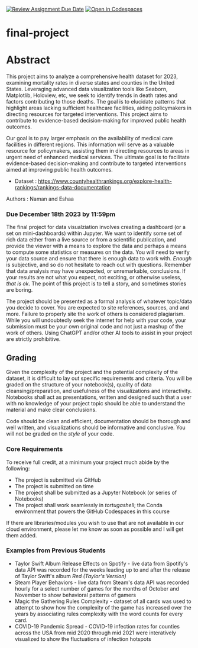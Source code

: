 [![Review Assignment Due Date](https://classroom.github.com/assets/deadline-readme-button-24ddc0f5d75046c5622901739e7c5dd533143b0c8e959d652212380cedb1ea36.svg)](https://classroom.github.com/a/eLiwy0Fg)
[![Open in Codespaces](https://classroom.github.com/assets/launch-codespace-7f7980b617ed060a017424585567c406b6ee15c891e84e1186181d67ecf80aa0.svg)](https://classroom.github.com/open-in-codespaces?assignment_repo_id=12173973)
# final-project

# Abstract

This project aims to analyze a comprehensive health dataset for 2023, examining mortality rates in diverse states and counties in the United States. Leveraging advanced data visualization tools like Seaborn, Matplotlib, Holoview, etc, we seek to identify trends in death rates and factors contributing to those deaths. The goal is to elucidate patterns that highlight areas lacking sufficient healthcare facilities, aiding policymakers in directing resources for targeted interventions. This project aims to contribute to evidence-based decision-making for improved public health outcomes.

Our goal is to pay larger emphasis on the availability of medical care facilities in different regions. This information will serve as a valuable resource for policymakers, assisting them in directing resources to areas in urgent need of enhanced medical services. The ultimate goal is to facilitate evidence-based decision-making and contribute to targeted interventions aimed at improving public health outcomes.

- Dataset :  https://www.countyhealthrankings.org/explore-health-rankings/rankings-data-documentation

Authors :
Naman and Eshaa




### Due December 18th 2023 by 11:59pm

The final project for data visualziation involves creating a dashboard (or a set on mini-dashboards) within Jupyter. We want to identify some set of rich data either from a live source or from a scientific publication, and provide the viewer with a means to explore the data and perhaps a means to compute some statistics or measures on the data. You will need to verify your data source and ensure that there is enough data to work with. *Enough* is subjective, and so do not hesitate to reach out with questions. Remember that data analysis may have unexpected, or unremarkable, conclusions. If your results are not what you expect, not exciting, or otherwise useless, *that is ok*. The point of this project is to tell a story, and sometimes stories are boring.

The project should be presented as a formal analysis of whatever topic/data you decide to cover. You are expected to site references, sources, and and more. Failure to properly site the work of others is considered plagiarism. While you will undoubtedly seek the internet for help with your code, your submission must be your own original code and not just a mashup of the work of others. Using ChatGPT and/or other AI tools to assist in your project are strictly prohibitive.

## Grading

Given the complexity of the project and the potential complexity of the dataset, it is difficult to lay out specific requirements and criteria. You will be graded on the structure of your notebook(s), quality of data cleansing/preparation, and usefulness of the visualizations and interactivity. Notebooks shall act as presentations, written and designed such that a user with no knowledge of your project topic should be able to understand the material and make clear conclusions.

Code should be clean and efficient, documentation should be thorough and well written, and visualizations should be informative and conclusive. You will not be graded on the *style* of your code.

### Core Requirements

To receive full credit, at a minimum your project much abide by the following:

* The project is submitted via GitHub
* The project is submitted on time
* The project shall be submitted as a Jupyter Notebook (or series of Notebooks)
* The project shall work seamlessly in *tortugashell*; the Conda environment that powers the GitHub Codespaces in this course

If there are libraries/modules you wish to use that are not available in our cloud environment, please let me know as soon as possible and I will get them added.

### Examples from Previous Students

* Taylor Swift Album Release Effects on Spotify - live data from Spotify's data API was recorded for the weeks leading up to and after the release of Taylor Swift's album *Red (Taylor's Version)*
* Steam Player Behaviors - live data from Steam's data API was recorded hourly for a select number of games for the months of October and November to show behavioral patterns of gamers
* Magic the Gathering Rules Complexity - dataset of all cards was used to attempt to show how the complexity of the game has increased over the years by associating rules complexity with the word counts for every card.
* COVID-19 Pandemic Spread - COVID-19 infection rates for counties across the USA from mid 2020 through mid 2021 were interatively visualized to show the fluctuations of infection hotspots
